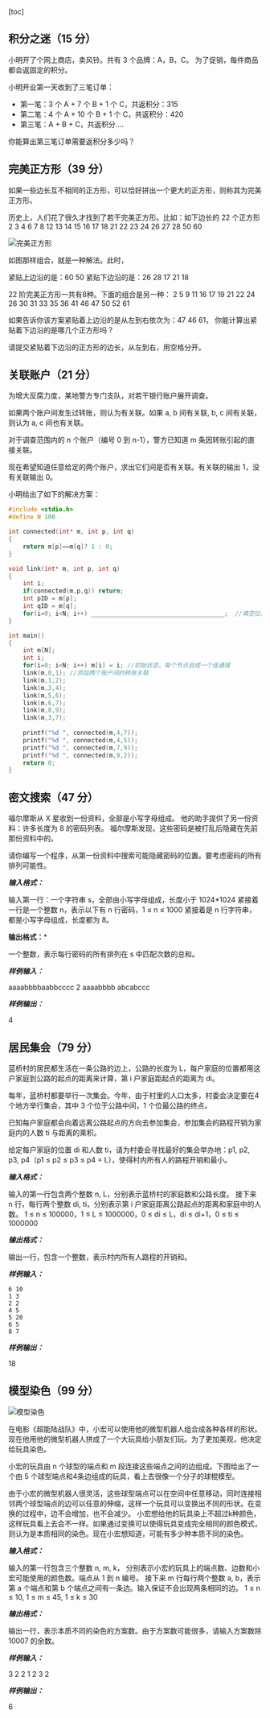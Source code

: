 [toc]

## 积分之迷（15 分）

小明开了个网上商店，卖风铃。共有 3 个品牌：A，B，C。
为了促销，每件商品都会返固定的积分。

小明开业第一天收到了三笔订单：

- 第一笔：3 个 A + 7 个 B + 1 个 C，共返积分：315
- 第二笔：4 个 A + 10 个 B + 1 个 C，共返积分：420
- 第三笔：A + B + C，共返积分....

你能算出第三笔订单需要返积分多少吗？

## 完美正方形（39 分）

如果一些边长互不相同的正方形，可以恰好拼出一个更大的正方形，则称其为完美正方形。

历史上，人们花了很久才找到了若干完美正方形。比如：如下边长的 22 个正方形
2 3 4 6 7 8 12 13 14 15 16 17 18 21 22 23 24 26 27 28 50 60

![完美正方形](http://oxnec2zdn.bkt.clouddn.com/lanqiaobeidiliujie/wanmeizhengfangxing.png)

如图那样组合，就是一种解法。此时，

紧贴上边沿的是：60 50
紧贴下边沿的是：26 28 17 21 18

22 阶完美正方形一共有8种。下面的组合是另一种：
2 5 9 11 16 17 19 21 22 24 26 30 31 33 35 36 41 46 47 50 52 61

如果告诉你该方案紧贴着上边沿的是从左到右依次为：47 46 61，
你能计算出紧贴着下边沿的是哪几个正方形吗？

请提交紧贴着下边沿的正方形的边长，从左到右，用空格分开。

## 关联账户（21 分）

为增大反腐力度，某地警方专门支队，对若干银行账户展开调查。

如果两个账户间发生过转账，则认为有关联。如果 a, b 间有关联, b, c 间有关联，则认为 a, c 间也有关联。

对于调查范围内的 n 个账户（编号 0 到 n-1），警方已知道 m 条因转账引起的直接关联。

现在希望知道任意给定的两个账户，求出它们间是否有关联。有关联的输出 1，没有关联输出 0。

小明给出了如下的解决方案：

```c
#include <stdio.h>
#define N 100

int connected(int* m, int p, int q)
{
	return m[p]==m[q]? 1 : 0;
}

void link(int* m, int p, int q)
{
	int i;
	if(connected(m,p,q)) return;
	int pID = m[p];
	int qID = m[q];
	for(i=0; i<N; i++) _____________________________________;  //填空位置
}

int main()
{
	int m[N];
	int i;
	for(i=0; i<N; i++) m[i] = i; //初始状态，每个节点自成一个连通域
	link(m,0,1); //添加两个账户间的转账关联
	link(m,1,2); 
	link(m,3,4); 
	link(m,5,6); 
	link(m,6,7); 
	link(m,8,9); 
	link(m,3,7); 
	
	printf("%d ", connected(m,4,7));
	printf("%d ", connected(m,4,5));
	printf("%d ", connected(m,7,9));
	printf("%d ", connected(m,9,2));
	return 0;
}
```

## 密文搜索（47 分）

福尔摩斯从 X 星收到一份资料，全部是小写字母组成。
他的助手提供了另一份资料：许多长度为 8 的密码列表。
福尔摩斯发现，这些密码是被打乱后隐藏在先前那份资料中的。

请你编写一个程序，从第一份资料中搜索可能隐藏密码的位置。要考虑密码的所有排列可能性。

***输入格式：***

输入第一行：一个字符串 s，全部由小写字母组成，长度小于 1024\*1024
紧接着一行是一个整数 n，表示以下有 n 行密码，1 &le; n &le; 1000
紧接着是 n 行字符串，都是小写字母组成，长度都为 8。

**输出格式：***

一个整数，表示每行密码的所有排列在 s 中匹配次数的总和。

***样例输入：***

aaaabbbbaabbcccc
2
aaaabbbb
abcabccc

***样例输出：***

4

## 居民集会（79 分）

蓝桥村的居民都生活在一条公路的边上，公路的长度为 L，每户家庭的位置都用这户家庭到公路的起点的距离来计算，第 i 户家庭距起点的距离为 di。

每年，蓝桥村都要举行一次集会。今年，由于村里的人口太多，村委会决定要在4个地方举行集会，其中 3 个位于公路中间，1 个位最公路的终点。

已知每户家庭都会向着远离公路起点的方向去参加集会，参加集会的路程开销为家庭内的人数 ti 与距离的乘积。

给定每户家庭的位置 di 和人数 ti，请为村委会寻找最好的集会举办地：p1, p2, p3, p4（p1 &le; p2 &le; p3 &le; p4 = L），使得村内所有人的路程开销和最小。

***输入格式：***

输入的第一行包含两个整数 n, L，分别表示蓝桥村的家庭数和公路长度。
接下来 n 行，每行两个整数 di, ti，分别表示第 i 户家庭距离公路起点的距离和家庭中的人数。
1 &le; n &le; 100000，1 &le; L &le; 1000000，0 &le; di &le; L，di &le; di+1，0 &le; ti &le; 1000000

***输出格式：***

输出一行，包含一个整数，表示村内所有人路程的开销和。

***样例输入：***

```
6 10
1 3
2 2
4 5
5 20
6 5
8 7
```

***样例输出：***

18

## 模型染色（99 分）

![模型染色](http://oxnec2zdn.bkt.clouddn.com/lanqiaobeidiliujie/moxingranse.png)

在电影《超能陆战队》中，小宏可以使用他的微型机器人组合成各种各样的形状。
现在他用他的微型机器人拼成了一个大玩具给小朋友们玩。为了更加美观，他决定给玩具染色。

小宏的玩具由 n 个球型的端点和 m 段连接这些端点之间的边组成。下图给出了一个由 5 个球型端点和4条边组成的玩具，看上去很像一个分子的球棍模型。
 
由于小宏的微型机器人很灵活，这些球型端点可以在空间中任意移动，同时连接相邻两个球型端点的边可以任意的伸缩，这样一个玩具可以变换出不同的形状。在变换的过程中，边不会增加，也不会减少。
小宏想给他的玩具染上不超过k种颜色，这样玩具看上去会不一样。如果通过变换可以使得玩具变成完全相同的颜色模式，则认为是本质相同的染色。现在小宏想知道，可能有多少种本质不同的染色。

***输入格式：***

输入的第一行包含三个整数 n, m, k，
分别表示小宏的玩具上的端点数、边数和小宏可能使用的颜色数。端点从 1 到 n 编号。
接下来 m 行每行两个整数 a, b，表示第 a 个端点和第 b 个端点之间有一条边。输入保证不会出现两条相同的边。
1 &le; n &le; 10, 1 &le; m &le; 45, 1 &le; k &le; 30

***输出格式：***

输出一行，表示本质不同的染色的方案数。由于方案数可能很多，请输入方案数除 10007 的余数。

***样例输入：***

3 2 2
1 2
3 2

***样例输出：***

6
